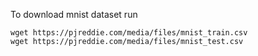 To download mnist dataset run
```
wget https://pjreddie.com/media/files/mnist_train.csv
wget https://pjreddie.com/media/files/mnist_test.csv
```